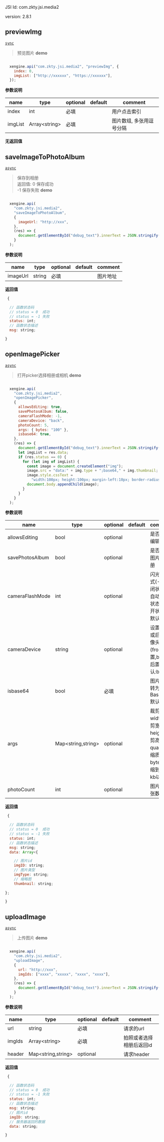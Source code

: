 

JSI Id: com.zkty.jsi.media2

version: 2.8.1



## previewImg
[`sync`](/docs/modules/模块-规范?id=jsi-调用)
> 预览图片
**demo**
``` js

  xengine.api("com.zkty.jsi.media2", "previewImg", {
    index: 0,
    imgList: ["http://xxxxxx", "https://xxxxxx"],
  });

``` 

**参数说明**

| name                        | type      | optional | default   | comment  |
| --------------------------- | --------- | -------- | --------- |--------- |
| index | int | 必填 |  | 用户点击索引 |
| imgList | Array\<string\> | 必填 |  | 图片数组, 多张用逗号分隔 |
**无返回值**



## saveImageToPhotoAlbum
[`async`](/docs/modules/模块-规范?id=jsi-调用)
> 保存到相册<br>返回值: 0 保存成功<br>-1 保存失败
**demo**
``` js

  xengine.api(
    "com.zkty.jsi.media2",
    "saveImageToPhotoAlbum",
    {
      imageUrl: "http://xxx",
    },
    (res) => {
      document.getElementById("debug_text").innerText = JSON.stringify(res);
    }
  );

``` 

**参数说明**

| name                        | type      | optional | default   | comment  |
| --------------------------- | --------- | -------- | --------- |--------- |
| imageUrl | string | 必填 |  | 图片地址 |
**返回值**
``` js
 {

  // 函数状态码
  // status = 0  成功
  // status = -1 失败
  status: int;
  // 函数状态描述
  msg: string;

}
``` 



## openImagePicker
[`async`](/docs/modules/模块-规范?id=jsi-调用)
> 打开picker选择相册或相机
**demo**
``` js

  xengine.api(
    "com.zkty.jsi.media2",
    "openImagePicker",
    {
      allowsEditing: true,
      savePhotosAlbum: false,
      cameraFlashMode: -1,
      cameraDevice: "back",
      photoCount: 5,
      args: { bytes: "100" },
      isbase64: true,
    },
    (res) => {
      document.getElementById("debug_text").innerText = JSON.stringify(res);
      let imgList = res.data;
      if (res.status == 0) {
        for (let img of imgList) {
          const image = document.createElement("img");
          image.src = "data:" + img.type + ";base64," + img.thumbnail;
          image.style.cssText =
            "width:100px; height:100px; margin-left:10px; border-radius:10px;";
          document.body.appendChild(image);
        }
      }
    }
  );

``` 

**参数说明**

| name                        | type      | optional | default   | comment  |
| --------------------------- | --------- | -------- | --------- |--------- |
| allowsEditing | bool | optional |  | 是否允许编辑 |
| savePhotosAlbum | bool | optional |  | 是否保存图片到相册 |
| cameraFlashMode | int | optional |  | 闪光灯模式(-1:关闭状态,0:自动开关状态,1:打开状态),默认:-1 |
| cameraDevice | string | optional |  | 设置前置或后置摄像头(front:前置,back:后置),默认:back |
| isbase64 | bool | 必填 |  | 图片是否转为Base64,默认:true |
| args | Map\<string,string\> | optional |  | 裁剪参数 width:裁剪宽度; height:裁剪高度; quality:压缩质量; bytes:压缩到多少kb以内; |
| photoCount | int | optional |  | 图片选择张数 |
**返回值**
``` js
 {

  // 函数状态码
  // status = 0  成功
  // status = -1 失败
  status: int;
  // 函数状态描述
  msg: string;
  data: Array<{

    // 图片id
    imgID: string;
    // 图片类型
    imgType: string;
    // 缩略图
    thumbnail: string;
  
};

}
``` 



## uploadImage
[`async`](/docs/modules/模块-规范?id=jsi-调用)
> 上传图片
**demo**
``` js

  xengine.api(
    "com.zkty.jsi.media2",
    "uploadImage",
    {
      url: "http://xxx",
      imgIds: ["xxxx", "xxxxx", "xxxx", "xxxx"],
    },
    (res) => {
      document.getElementById("debug_text").innerText = JSON.stringify(res);
    }
  );

``` 

**参数说明**

| name                        | type      | optional | default   | comment  |
| --------------------------- | --------- | -------- | --------- |--------- |
| url | string | 必填 |  | 请求的url |
| imgIds | Array\<string\> | 必填 |  | 拍照或者选择相册后返回id |
| header | Map\<string,string\> | optional |  | 请求header |
**返回值**
``` js
 {

  // 函数状态码
  // status = 0  成功
  // status = -1 失败
  status: int;
  // 函数状态描述
  msg: string;
  // 图片id
  imgID: string;
  // 服务器返回的数据
  data: string;

}
``` 


    